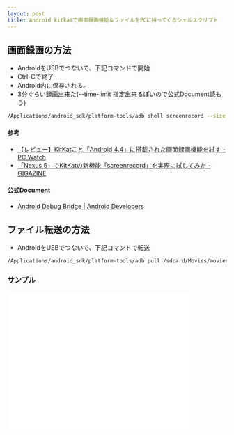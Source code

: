 ```yaml
---
layout: post
title: Android kitkatで画面録画機能＆ファイルをPCに持ってくるシェルスクリプト
---
```


## 画面録画の方法

* AndroidをUSBでつないで、下記コマンドで開始
* Ctrl-Cで終了
* Android内に保存される。
* 3分ぐらい録画出来た(--time-limit 指定出来るぽいので公式Document読もう)

```sh
/Applications/android_sdk/platform-tools/adb shell screenrecord --size 720x1280 /sdcard/Movies/moviename.mp4
```

#### 参考
* [【レビュー】KitKatこと「Android 4.4」に搭載された画面録画機能を試す - PC Watch](http://pc.watch.impress.co.jp/docs/topic/review/20131127_625291.html)
* [「Nexus 5」でKitKatの新機能「screenrecord」を実際に試してみた - GIGAZINE](http://gigazine.net/news/20131105-nexus5-2nd-review/)

#### 公式Document
* [Android Debug Bridge | Android Developers](http://developer.android.com/tools/help/adb.html#screenrecord)

## ファイル転送の方法

* AndroidをUSBでつないで、下記コマンドで転送

```sh
/Applications/android_sdk/platform-tools/adb pull /sdcard/Movies/moviename.mp4 ~/Desktop/
```

### サンプル
<iframe width="420" height="315" src="//www.youtube.com/embed/lGey47fJSGU" frameborder="0" allowfullscreen></iframe>
